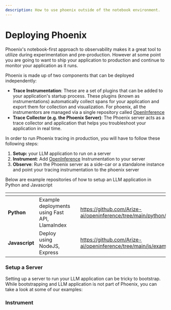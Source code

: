 ```yaml
---
description: How to use phoenix outside of the notebook environment.
---
```


# Deploying Phoenix

Phoenix's notebook-first approach to observability makes it a great tool to utilize during experimentation and pre-production. However at some point you are going to want to ship your application to production and continue to monitor your application as it runs.&#x20;

Phoenix is made up of two components that can be deployed independently:

* **Trace Instrumentation**: These are a set of plugins that can be added to your application's startup process. These plugins (known as instrumentations) automatically collect spans for your application and export them for collection and visualization. For phoenix, all the instrumentors are managed via a single repository called [OpenInference](https://github.com/Arize-ai/openinference)
* **Trace Collector (e.g. the Phoenix Server)**: The Phoenix server acts as a trace collector and application that helps you troubleshoot your application in real time.

In order to run Phoenix tracing in production, you will have to follow these following steps:

1. **Setup:** your LLM application to run on a server
2. **Instrument**: Add [OpenInference](https://github.com/Arize-ai/openinference) Instrumentation to your server&#x20;
3. **Observe**: Run the Phoenix server as a side-car or a standalone instance and point your tracing instrumentation to the phoenix server

Below are example repositories of how to setup an LLM application in Python and Javascript

<table data-card-size="large" data-view="cards"><thead><tr><th></th><th></th><th></th><th data-hidden data-card-target data-type="content-ref"></th><th data-hidden data-card-cover data-type="files"></th></tr></thead><tbody><tr><td><strong>Python</strong></td><td>Example deployments using Fast API, LlamaIndex</td><td></td><td><a href="https://github.com/Arize-ai/openinference/tree/main/python/examples">https://github.com/Arize-ai/openinference/tree/main/python/examples</a></td><td><a href="../.gitbook/assets/python.png">python.png</a></td></tr><tr><td><strong>Javascript</strong></td><td>Deploy using NodeJS, Express</td><td></td><td><a href="https://github.com/Arize-ai/openinference/tree/main/js/examples">https://github.com/Arize-ai/openinference/tree/main/js/examples</a></td><td><a href="../.gitbook/assets/javascript.png">javascript.png</a></td></tr></tbody></table>

### Setup a Server

Setting up a server to run your LLM application can be tricky to bootstrap. While bootstrapping and LLM application is not part of Phoenix, you can take a look at some of our examples:

### Instrument

